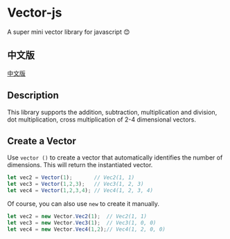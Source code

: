 # Vector-js
 A super mini vector library for javascript 😊

## 中文版
[中文版](https://github.com/Mr-k-bear/Vector-js/blob/main/README-ZH.md)

## Description
This library supports the addition, subtraction, multiplication and division, dot multiplication, cross multiplication of 2-4 dimensional vectors.

## Create a Vector

Use ```vector ()``` to create a vector that automatically identifies the number of dimensions.
This will return the instantiated vector.

```javascript
let vec2 = Vector(1);		// Vec2(1, 1)
let vec3 = Vector(1,2,3);	// Vec3(1, 2, 3)
let vec4 = Vector(1,2,3,4);	// Vec4(1, 2, 3, 4)
```

Of course, you can also use ```new``` to create it manually.

```javascript
let vec2 = new Vector.Vec2(1);	// Vec2(1, 1)
let vec3 = new Vector.Vec3(1);	// Vec3(1, 0, 0)
let vec4 = new Vector.Vec4(1,2);// Vec4(1, 2, 0, 0)
```